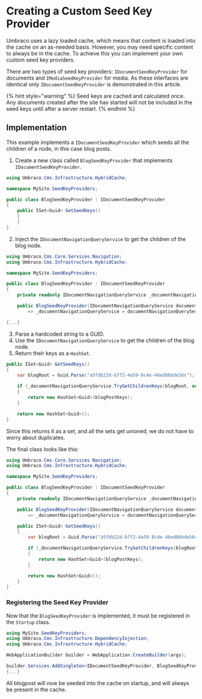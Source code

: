 ﻿---
description: A guide to creating a custom seed key provider for Umbraco
---

# Creating a Custom Seed Key Provider

Umbraco uses a lazy loaded cache, which means that content is loaded into the cache on an as-needed basis. However, you may need specific content to always be in the cache. To achieve this you can implement your own custom seed key providers.

There are two types of seed key providers: `IDocumentSeedKeyProvider` for documents and `IMediaSeedKeyProvider` for media. As these interfaces are identical only `IDocumentSeedKeyProvider` is demonstrated in this article.

{% hint style="warning" %}
Seed keys are cached and calculated once. Any documents created after the site has started will not be included in the seed keys until after a server restart.
{% endhint %}

## Implementation

This example implements a `IDocumentSeedKeyProvider` which seeds all the children of a node, in this case blog posts.

1. Create a new class called `BlogSeedKeyProvider` that implements `IDocumentSeedKeyProvider`.

```csharp
using Umbraco.Cms.Infrastructure.HybridCache;

namespace MySite.SeedKeyProviders;

public class BlogSeedKeyProvider : IDocumentSeedKeyProvider
{
    public ISet<Guid> GetSeedKeys()
    {
    }
}
```

2. Inject the `IDocumentNavigationQueryService` to get the children of the blog node.

```csharp
using Umbraco.Cms.Core.Services.Navigation;
using Umbraco.Cms.Infrastructure.HybridCache;

namespace MySite.SeedKeyProviders;

public class BlogSeedKeyProvider : IDocumentSeedKeyProvider
{
    private readonly IDocumentNavigationQueryService _documentNavigationQueryService;

    public BlogSeedKeyProvider(IDocumentNavigationQueryService documentNavigationQueryService)
        => _documentNavigationQueryService = documentNavigationQueryService;

{...}
```

3. Parse a hardcoded string to a GUID.
4. Use the `IDocumentNavigationQueryService` to get the children of the blog node.
5. Return their keys as a `HashSet`.

```csharp
public ISet<Guid> GetSeedKeys()
{
    var blogRoot = Guid.Parse("a5fdb22d-b7f2-4a59-8c4e-46ed86bde56c");

    if (_documentNavigationQueryService.TryGetChildrenKeys(blogRoot, out IEnumerable<Guid> blogPostKeys))
    {
        return new HashSet<Guid>(blogPostKeys);
    }

    return new HashSet<Guid>();
}
```

Since this returns it as a set, and all the sets get unioned, we do not have to worry about duplicates.

The final class looks like this:

```csharp
using Umbraco.Cms.Core.Services.Navigation;
using Umbraco.Cms.Infrastructure.HybridCache;

namespace MySite.SeedKeyProviders;

public class BlogSeedKeyProvider : IDocumentSeedKeyProvider
{
    private readonly IDocumentNavigationQueryService _documentNavigationQueryService;

    public BlogSeedKeyProvider(IDocumentNavigationQueryService documentNavigationQueryService)
        => _documentNavigationQueryService = documentNavigationQueryService;

    public ISet<Guid> GetSeedKeys()
    {
        var blogRoot = Guid.Parse("a5fdb22d-b7f2-4a59-8c4e-46ed86bde56c");

        if (_documentNavigationQueryService.TryGetChildrenKeys(blogRoot, out IEnumerable<Guid> blogPostKeys))
        {
            return new HashSet<Guid>(blogPostKeys);
        }

        return new HashSet<Guid>();
    }
}
```

### Registering the Seed Key Provider

Now that the `BlogSeedKeyProvider` is implemented, it must be registered in the `Startup` class.

```csharp
using MySite.SeedKeyProviders;
using Umbraco.Cms.Infrastructure.DependencyInjection;
using Umbraco.Cms.Infrastructure.HybridCache;

WebApplicationBuilder builder = WebApplication.CreateBuilder(args);

builder.Services.AddSingleton<IDocumentSeedKeyProvider, BlogSeedKeyProvider>();
{...}
```

All blogpost will now be seeded into the cache on startup, and will always be present in the cache.
